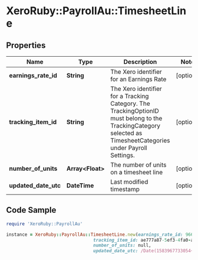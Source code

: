 # XeroRuby::PayrollAu::TimesheetLine

## Properties

Name | Type | Description | Notes
------------ | ------------- | ------------- | -------------
**earnings_rate_id** | **String** | The Xero identifier for an Earnings Rate | [optional] 
**tracking_item_id** | **String** | The Xero identifier for a Tracking Category. The TrackingOptionID must belong to the TrackingCategory selected as TimesheetCategories under Payroll Settings. | [optional] 
**number_of_units** | **Array&lt;Float&gt;** | The number of units on a timesheet line | [optional] 
**updated_date_utc** | **DateTime** | Last modified timestamp | [optional] 

## Code Sample

```ruby
require 'XeroRuby::PayrollAu'

instance = XeroRuby::PayrollAu::TimesheetLine.new(earnings_rate_id: 966c5c77-2ef0-4320-b6a9-6c27b080ecc5,
                                 tracking_item_id: ae777a87-5ef3-4fa0-a4f0-d10e1f13073a,
                                 number_of_units: null,
                                 updated_date_utc: /Date(1583967733054+0000)/)
```


